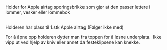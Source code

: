 <!-- Edit this file to change the product description -->

<p><span data-mce-fragment="1">Holder for Apple airtag sporingsbrikke som gjør at den passer lettere i lommer, vesker eller lommebok</span></p>
<p><span data-mce-fragment="1"><br></span><span data-mce-fragment="1">Holderen har plass til 1.stk Apple airtag (Følger ikke med)</span></p>
<p><span data-mce-fragment="1">For å åpne opp holderen dytter man fra toppen for å løsne underplata.  Ikke vipp ut ved hjelp av kniv eller annet da festeklipsene kan knekke.</span></p>
<p> </p>